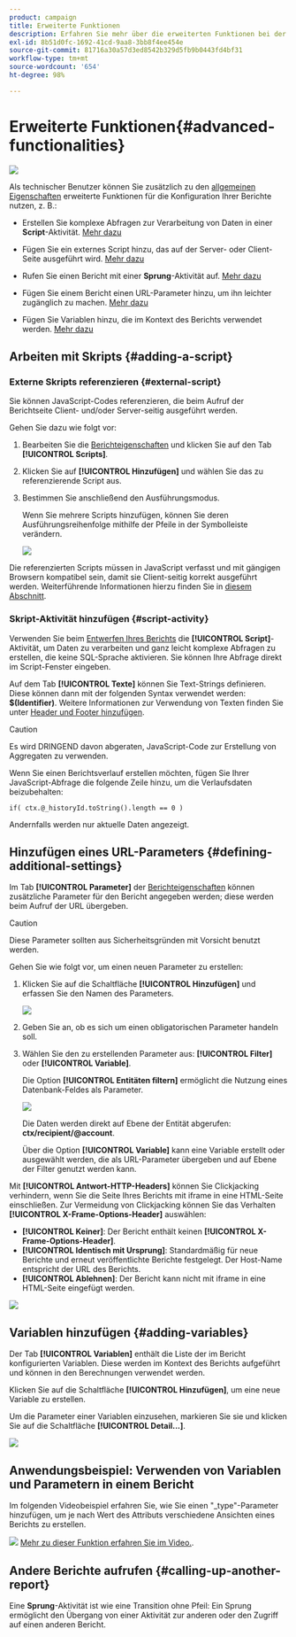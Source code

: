 ```yaml
---
product: campaign
title: Erweiterte Funktionen
description: Erfahren Sie mehr über die erweiterten Funktionen bei der Arbeit mit Berichten
exl-id: 8b51d0fc-1692-41cd-9aa8-3bb8f4ee454e
source-git-commit: 81716a30a57d3ed8542b329d5fb9b0443fd4bf31
workflow-type: tm+mt
source-wordcount: '654'
ht-degree: 98%

---
```


# Erweiterte Funktionen{#advanced-functionalities}

![](../../assets/common.svg)

Als technischer Benutzer können Sie zusätzlich zu den [allgemeinen Eigenschaften](../../reporting/using/properties-of-the-report.md) erweiterte Funktionen für die Konfiguration Ihrer Berichte nutzen, z. B.:

* Erstellen Sie komplexe Abfragen zur Verarbeitung von Daten in einer **Script**-Aktivität. [Mehr dazu](#script-activity)

* Fügen Sie ein externes Script hinzu, das auf der Server- oder Client-Seite ausgeführt wird. [Mehr dazu](#external-script)

* Rufen Sie einen Bericht mit einer **Sprung**-Aktivität auf. [Mehr dazu](#calling-up-another-report)

* Fügen Sie einem Bericht einen URL-Parameter hinzu, um ihn leichter zugänglich zu machen. [Mehr dazu](#calling-up-another-report)

* Fügen Sie Variablen hinzu, die im Kontext des Berichts verwendet werden. [Mehr dazu](#adding-variables)

## Arbeiten mit Skripts {#adding-a-script}

### Externe Skripts referenzieren {#external-script}

Sie können JavaScript-Codes referenzieren, die beim Aufruf der Berichtseite Client- und/oder Server-seitig ausgeführt werden.

Gehen Sie dazu wie folgt vor:

1. Bearbeiten Sie die [Berichteigenschaften](../../reporting/using/properties-of-the-report.md) und klicken Sie auf den Tab **[!UICONTROL Scripts]**.
1. Klicken Sie auf **[!UICONTROL Hinzufügen]** und wählen Sie das zu referenzierende Script aus.
1. Bestimmen Sie anschließend den Ausführungsmodus.

   Wenn Sie mehrere Scripts hinzufügen, können Sie deren Ausführungsreihenfolge mithilfe der Pfeile in der Symbolleiste verändern.

   ![](assets/reporting_custom_js.png)

Die referenzierten Scripts müssen in JavaScript verfasst und mit gängigen Browsern kompatibel sein, damit sie Client-seitig korrekt ausgeführt werden. Weiterführende Informationen hierzu finden Sie in [diesem Abschnitt](../../web/using/web-forms-answers.md).

### Skript-Aktivität hinzufügen {#script-activity}

Verwenden Sie beim [Entwerfen Ihres Berichts](../../reporting/using/creating-a-new-report.md#modelizing-the-chart) die **[!UICONTROL Script]**-Aktivität, um Daten zu verarbeiten und ganz leicht komplexe Abfragen zu erstellen, die keine SQL-Sprache aktivieren. Sie können Ihre Abfrage direkt im Script-Fenster eingeben.

Auf dem Tab **[!UICONTROL Texte]** können Sie Text-Strings definieren. Diese können dann mit der folgenden Syntax verwendet werden: **$(Identifier)**. Weitere Informationen zur Verwendung von Texten finden Sie unter [Header und Footer hinzufügen](../../reporting/using/element-layout.md#adding-a-header-and-a-footer).

>[!CAUTION]
>
>Es wird DRINGEND davon abgeraten, JavaScript-Code zur Erstellung von Aggregaten zu verwenden.

Wenn Sie einen Berichtsverlauf erstellen möchten, fügen Sie Ihrer JavaScript-Abfrage die folgende Zeile hinzu, um die Verlaufsdaten beizubehalten:

```
if( ctx.@_historyId.toString().length == 0 )
```

Andernfalls werden nur aktuelle Daten angezeigt.

## Hinzufügen eines URL-Parameters {#defining-additional-settings}

Im Tab **[!UICONTROL Parameter]** der [Berichteigenschaften](../../reporting/using/properties-of-the-report.md) können zusätzliche Parameter für den Bericht angegeben werden; diese werden beim Aufruf der URL übergeben.

>[!CAUTION]
>
>Diese Parameter sollten aus Sicherheitsgründen mit Vorsicht benutzt werden.

Gehen Sie wie folgt vor, um einen neuen Parameter zu erstellen:

1. Klicken Sie auf die Schaltfläche **[!UICONTROL Hinzufügen]** und erfassen Sie den Namen des Parameters.

   ![](assets/s_ncs_advuser_report_properties_09a.png)

1. Geben Sie an, ob es sich um einen obligatorischen Parameter handeln soll.

1. Wählen Sie den zu erstellenden Parameter aus: **[!UICONTROL Filter]** oder **[!UICONTROL Variable]**.

   Die Option **[!UICONTROL Entitäten filtern]** ermöglicht die Nutzung eines Datenbank-Feldes als Parameter.

   ![](assets/s_ncs_advuser_report_properties_09b.png)

   Die Daten werden direkt auf Ebene der Entität abgerufen: **ctx/recipient/@account**.

   Über die Option **[!UICONTROL Variable]** kann eine Variable erstellt oder ausgewählt werden, die als URL-Parameter übergeben und auf Ebene der Filter genutzt werden kann.

Mit **[!UICONTROL Antwort-HTTP-Headers]** können Sie Clickjacking verhindern, wenn Sie die Seite Ihres Berichts mit iframe in eine HTML-Seite einschließen. Zur Vermeidung von Clickjacking können Sie das Verhalten **[!UICONTROL X-Frame-Options-Header]** auswählen:

* **[!UICONTROL Keiner]**: Der Bericht enthält keinen **[!UICONTROL X-Frame-Options-Header]**.
* **[!UICONTROL Identisch mit Ursprung]**: Standardmäßig für neue Berichte und erneut veröffentlichte Berichte festgelegt. Der Host-Name entspricht der URL des Berichts.
* **[!UICONTROL Ablehnen]**: Der Bericht kann nicht mit iframe in eine HTML-Seite eingefügt werden.

![](assets/s_ncs_advuser_report_properties_09c.png)

## Variablen hinzufügen {#adding-variables}

Der Tab **[!UICONTROL Variablen]** enthält die Liste der im Bericht konfigurierten Variablen. Diese werden im Kontext des Berichts aufgeführt und können in den Berechnungen verwendet werden.

Klicken Sie auf die Schaltfläche **[!UICONTROL Hinzufügen]**, um eine neue Variable zu erstellen.

Um die Parameter einer Variablen einzusehen, markieren Sie sie und klicken Sie auf die Schaltfläche **[!UICONTROL Detail...]**.

![](assets/s_ncs_advuser_report_properties_10.png)

## Anwendungsbeispiel: Verwenden von Variablen und Parametern in einem Bericht

Im folgenden Videobeispiel erfahren Sie, wie Sie einen &quot;_type&quot;-Parameter hinzufügen, um je nach Wert des Attributs verschiedene Ansichten eines Berichts zu erstellen.

![](assets/do-not-localize/how-to-video.png) [Mehr zu dieser Funktion erfahren Sie im Video.](https://helpx.adobe.com/de/campaign/classic/how-to/add-url-parameter-in-acv6.html?playlist=/ccx/v1/collection/product/campaign/classic/segment/business-practitioners/explevel/intermediate/applaunch/how-to-4/collection.ccx.js&amp;ref=helpx.adobe.com).


## Andere Berichte aufrufen {#calling-up-another-report}

Eine **Sprung**-Aktivität ist wie eine Transition ohne Pfeil: Ein Sprung ermöglicht den Übergang von einer Aktivität zur anderen oder den Zugriff auf einen anderen Bericht.
